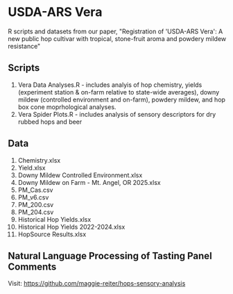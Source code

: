 # USDA-ARS Vera
R scripts and datasets from our paper, "Registration of 'USDA-ARS Vera': A new public hop cultivar with tropical, stone-fruit aroma and powdery mildew resistance"

## Scripts
1. Vera Data Analyses.R - includes analyis of hop chemistry, yields (experiment station & on-farm relative to state-wide averages), downy mildew (controlled environment and on-farm), powdery mildew, and hop box cone moprhological analyses.
3. Vera Spider Plots.R - includes analysis of sensory descriptors for dry rubbed hops and beer

## Data
1. Chemistry.xlsx
2. Yield.xlsx
3. Downy Mildew Controlled Environment.xlsx
4. Downy Mildew on Farm - Mt. Angel, OR 2025.xlsx
5. PM_Cas.csv
6. PM_v6.csv
7. PM_200.csv
8. PM_204.csv
9. Historical Hop Yields.xlsx
10. Historical Hop Yields 2022-2024.xlsx
11. HopSource Results.xlsx

## Natural Language Processing of Tasting Panel Comments
Visit: https://github.com/maggie-reiter/hops-sensory-analysis

